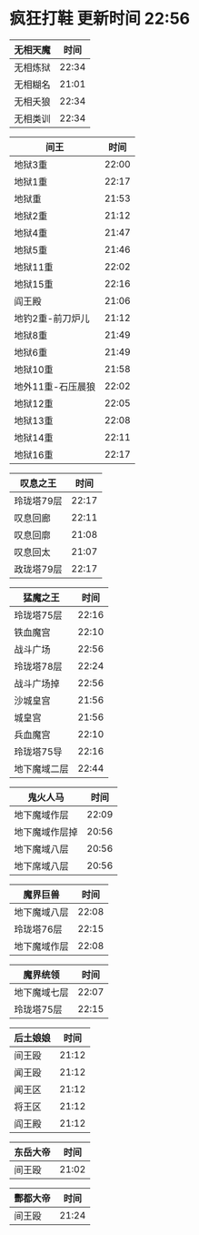 # 疯狂打鞋 更新时间 22:56

| 无相天魔   | 时间    |
|--------|-------|
| 无相炼狱 | 22:34 |
| 无相糊名 | 21:01 |
| 无相夭狼 | 22:34 |
| 无相类训 | 22:34 |

| 间王   | 时间    |
|--------|-------|
| 地狱3重 | 22:00 |
| 地狱1重 | 22:17 |
| 地狱重 | 21:53 |
| 地狱2重 | 21:12 |
| 地狱4重 | 21:47 |
| 地狱5重 | 21:46 |
| 地狱11重 | 22:02 |
| 地狱15重 | 22:16 |
| 阎王殿 | 21:06 |
| 地钓2重-前刀炉儿 | 21:12 |
| 地狱8重 | 21:49 |
| 地狱6重 | 21:49 |
| 地狱10重 | 21:58 |
| 地外11重-石压晨狼 | 22:02 |
| 地狱12重 | 22:05 |
| 地狱13重 | 22:08 |
| 地狱14重 | 22:11 |
| 地狱16重 | 22:17 |

| 叹息之王   | 时间    |
|--------|-------|
| 玲珑塔79层 | 22:17 |
| 叹息回廊 | 22:11 |
| 叹息回廓 | 21:08 |
| 叹息回太 | 21:07 |
| 政珑塔79层 | 22:17 |

| 猛魔之王   | 时间    |
|--------|-------|
| 玲珑塔75层 | 22:16 |
| 铁血魔宫 | 22:10 |
| 战斗广场 | 22:56 |
| 玲珑塔78层 | 22:24 |
| 战斗广场掉 | 22:56 |
| 沙城皇宫 | 21:56 |
| 城皇宫 | 21:56 |
| 兵血魔宫 | 22:10 |
| 玲珑塔75导 | 22:16 |
| 地下魔域二层 | 22:44 |

| 鬼火人马   | 时间    |
|--------|-------|
| 地下魔域作层 | 22:09 |
| 地下魔域作层掉 | 20:56 |
| 地下魔域八层 | 20:56 |
| 地下席域八层 | 20:56 |

| 魔界巨兽   | 时间    |
|--------|-------|
| 地下魔域八层 | 22:08 |
| 玲珑塔76层 | 22:15 |
| 地下魔域作层 | 22:08 |

| 魔界统领   | 时间    |
|--------|-------|
| 地下魔域七层 | 22:07 |
| 玲珑塔75层 | 22:15 |

| 后土娘娘   | 时间    |
|--------|-------|
| 间王殴 | 21:12 |
| 闻王殴 | 21:12 |
| 闻王区 | 21:12 |
| 将王区 | 21:12 |
| 阎王殿 | 21:12 |

| 东岳大帝   | 时间    |
|--------|-------|
| 间王殴 | 21:02 |

| 酆都大帝   | 时间    |
|--------|-------|
| 间王殴 | 21:24 |